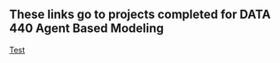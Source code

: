 ## These links go to projects completed for DATA 440 Agent Based Modeling

[Test](https://luked77.github.io/Agent_based_modeling_DATA440/test.md)
